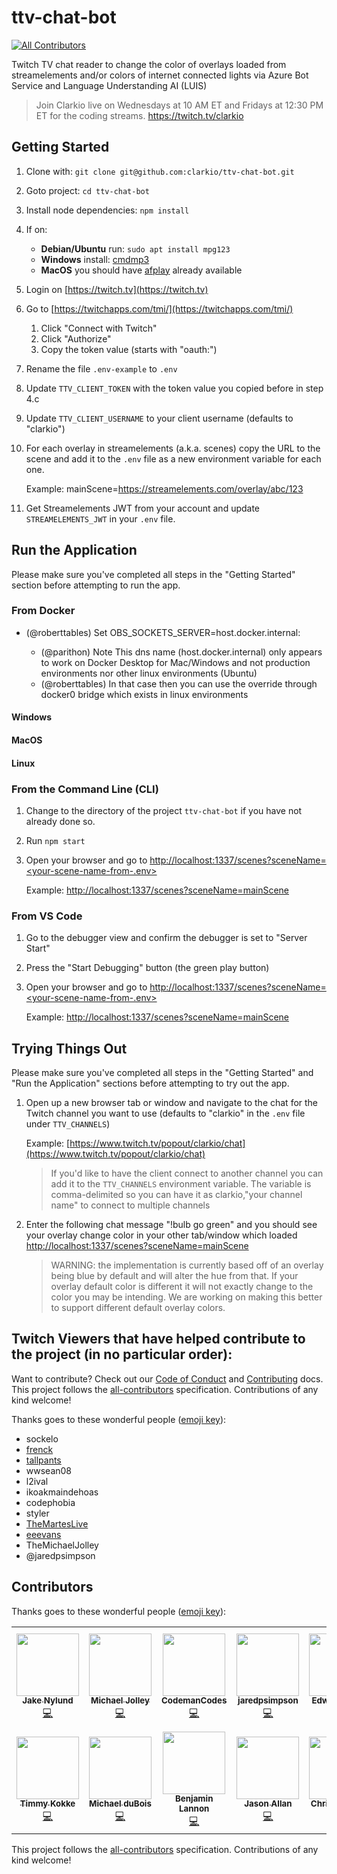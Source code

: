 # ttv-chat-bot
[![All Contributors](https://img.shields.io/badge/all_contributors-10-orange.svg?style=flat-square)](#contributors)

Twitch TV chat reader to change the color of overlays loaded from streamelements and/or colors of internet connected lights via Azure Bot Service and Language Understanding AI (LUIS)

> Join Clarkio live on Wednesdays at 10 AM ET and Fridays at 12:30 PM ET for the coding streams. https://twitch.tv/clarkio

## Getting Started

1. Clone with: `git clone git@github.com:clarkio/ttv-chat-bot.git`
1. Goto project: `cd ttv-chat-bot`
1. Install node dependencies: `npm install`
1. If on:
   * **Debian/Ubuntu** run: `sudo apt install mpg123`
   * **Windows** install: [cmdmp3](https://github.com/jimlawless/cmdmp3)
   * **MacOS** you should have [afplay](https://developer.apple.com/library/mac/documentation/Darwin/Reference/ManPages/man1/afplay.1.html) already available
1. Login on [https://twitch.tv](https://twitch.tv)
1. Go to [https://twitchapps.com/tmi/](https://twitchapps.com/tmi/)
   1. Click "Connect with Twitch"
   1. Click "Authorize"
   1. Copy the token value (starts with "oauth:")
1. Rename the file `.env-example` to `.env`
1. Update `TTV_CLIENT_TOKEN` with the token value you copied before in step 4.c
1. Update `TTV_CLIENT_USERNAME` to your client username (defaults to "clarkio")
1. For each overlay in streamelements (a.k.a. scenes) copy the URL to the scene and add it to the `.env` file as a new environment variable for each one.

   Example: mainScene=https://streamelements.com/overlay/abc/123

1. Get Streamelements JWT from your account and update `STREAMELEMENTS_JWT` in your `.env` file.

## Run the Application

Please make sure you've completed all steps in the "Getting Started" section before attempting to run the app.

### From Docker

- (@roberttables) Set OBS_SOCKETS_SERVER=host.docker.internal:<the port your OBS Websockets server is running>
  - (@parithon) Note This dns name (host.docker.internal) only appears to work on Docker Desktop for Mac/Windows and not production environments nor other linux environments (Ubuntu)
  - (@roberttables) In that case then you can use the override through docker0 bridge which exists in linux environments

#### Windows

#### MacOS

#### Linux

### From the Command Line (CLI)

1. Change to the directory of the project `ttv-chat-bot` if you have not already done so.
1. Run `npm start`
1. Open your browser and go to [http://localhost:1337/scenes?sceneName=<your-scene-name-from-.env>](http://localhost:1337/scenes?sceneName=)

   Example: [http://localhost:1337/scenes?sceneName=mainScene](http://localhost:1337/scenes?sceneName=mainScene)

### From VS Code

1. Go to the debugger view and confirm the debugger is set to "Server Start"
1. Press the "Start Debugging" button (the green play button)
1. Open your browser and go to [http://localhost:1337/scenes?sceneName=<your-scene-name-from-.env>](http://localhost:1337/scenes?sceneName=)

   Example: [http://localhost:1337/scenes?sceneName=mainScene](http://localhost:1337/scenes?sceneName=mainScene)

## Trying Things Out

Please make sure you've completed all steps in the "Getting Started" and "Run the Application" sections before attempting to try out the app.

1. Open up a new browser tab or window and navigate to the chat for the Twitch channel you want to use (defaults to "clarkio" in the `.env` file under `TTV_CHANNELS`)

   Example: [https://www.twitch.tv/popout/clarkio/chat](https://www.twitch.tv/popout/clarkio/chat)

   > If you'd like to have the client connect to another channel you can add it to the `TTV_CHANNELS` environment variable. The variable is comma-delimited so you can have it as clarkio,"your channel name" to connect to multiple channels

1. Enter the following chat message "!bulb go green" and you should see your overlay change color in your other tab/window which loaded [http://localhost:1337/scenes?sceneName=mainScene](http://localhost:1337/scenes?sceneName=mainScene)

   > WARNING: the implementation is currently based off of an overlay being blue by default and will alter the hue from that. If your overlay default color is different it will not exactly change to the color you may be intending. We are working on making this better to support different default overlay colors.

## Twitch Viewers that have helped contribute to the project (in no particular order):

Want to contribute? Check out our [Code of Conduct](CODE_OF_CONDUCT.md) and [Contributing](CONTRIBUTING.md) docs. This project follows the [all-contributors](https://github.com/all-contributors/all-contributors) specification.  Contributions of any kind welcome!

Thanks goes to these wonderful people ([emoji key](https://allcontributors.org/docs/en/emoji-key)):

- sockelo
- [frenck](https://github.com/frenck)
- [tallpants](https://github.com/tallpants)
- wwsean08
- l2ival
- ikoakmaindehoas
- codephobia
- styler
- [TheMartesLive](https://github.com/TheMartes)
- [eeevans](https://github.com/eeevans)
- TheMichaelJolley
- @jaredpsimpson

## Contributors

Thanks goes to these wonderful people ([emoji key](https://allcontributors.org/docs/en/emoji-key)):

<!-- ALL-CONTRIBUTORS-LIST:START - Do not remove or modify this section -->
<!-- prettier-ignore-start -->
<!-- markdownlint-disable -->
<table>
  <tr>
    <td align="center"><a href="https://github.com/jakegny"><img src="https://avatars2.githubusercontent.com/u/6787885?v=4" width="100px;" alt=""/><br /><sub><b>Jake Nylund</b></sub></a><br /><a href="https://github.com/clarkio/ttv-chat-bot/commits?author=jakegny" title="Code">💻</a></td>
    <td align="center"><a href="https://michaeljolley.com/"><img src="https://avatars2.githubusercontent.com/u/1228996?v=4" width="100px;" alt=""/><br /><sub><b>Michael Jolley</b></sub></a><br /><a href="https://github.com/clarkio/ttv-chat-bot/commits?author=MichaelJolley" title="Code">💻</a></td>
    <td align="center"><a href="https://github.com/CodemanCodes"><img src="https://avatars3.githubusercontent.com/u/46641880?v=4" width="100px;" alt=""/><br /><sub><b>CodemanCodes</b></sub></a><br /><a href="https://github.com/clarkio/ttv-chat-bot/commits?author=CodemanCodes" title="Code">💻</a></td>
    <td align="center"><a href="https://github.com/jaredpsimpson"><img src="https://avatars0.githubusercontent.com/u/1933150?v=4" width="100px;" alt=""/><br /><sub><b>jaredpsimpson</b></sub></a><br /><a href="https://github.com/clarkio/ttv-chat-bot/commits?author=jaredpsimpson" title="Code">💻</a></td>
    <td align="center"><a href="https://github.com/eeevans"><img src="https://avatars1.githubusercontent.com/u/272717?v=4" width="100px;" alt=""/><br /><sub><b>Edward Evans</b></sub></a><br /><a href="https://github.com/clarkio/ttv-chat-bot/commits?author=eeevans" title="Code">💻</a></td>
    <td align="center"><a href="https://nmarch213.github.io/Portfolio/"><img src="https://avatars1.githubusercontent.com/u/14193159?v=4" width="100px;" alt=""/><br /><sub><b>Nicholas March</b></sub></a><br /><a href="https://github.com/clarkio/ttv-chat-bot/commits?author=nmarch213" title="Code">💻</a></td>
    <td align="center"><a href="https://github.com/PatPat1567"><img src="https://avatars0.githubusercontent.com/u/41209202?v=4" width="100px;" alt=""/><br /><sub><b>PatPat1567</b></sub></a><br /><a href="https://github.com/clarkio/ttv-chat-bot/issues?q=author%3APatPat1567" title="Bug reports">🐛</a></td>
  </tr>
  <tr>
    <td align="center"><a href="http://timmykokke.com"><img src="https://avatars1.githubusercontent.com/u/2283621?v=4" width="100px;" alt=""/><br /><sub><b>Timmy Kokke</b></sub></a><br /><a href="https://github.com/clarkio/ttv-chat-bot/commits?author=sorskoot" title="Code">💻</a></td>
    <td align="center"><a href="https://www.mcduboiswebservices.com"><img src="https://avatars0.githubusercontent.com/u/39778093?v=4" width="100px;" alt=""/><br /><sub><b>Michael duBois</b></sub></a><br /><a href="https://github.com/clarkio/ttv-chat-bot/commits?author=MichaelCduBois" title="Code">💻</a></td>
    <td align="center"><a href="https://lannonbr.com"><img src="https://avatars2.githubusercontent.com/u/3685876?v=4" width="100px;" alt=""/><br /><sub><b>Benjamin Lannon</b></sub></a><br /><a href="https://github.com/clarkio/ttv-chat-bot/commits?author=lannonbr" title="Code">💻</a></td>
    <td align="center"><a href="https://github.com/OiYouYeahYou"><img src="https://avatars2.githubusercontent.com/u/20130059?v=4" width="100px;" alt=""/><br /><sub><b>Jason Allan</b></sub></a><br /><a href="https://github.com/clarkio/ttv-chat-bot/commits?author=OiYouYeahYou" title="Code">💻</a></td>
    <td align="center"><a href="https://toefrog.github.io/Blog/"><img src="https://avatars0.githubusercontent.com/u/1122675?v=4" width="100px;" alt=""/><br /><sub><b>Chris Gargotta</b></sub></a><br /><a href="https://github.com/clarkio/ttv-chat-bot/commits?author=ToeFrog" title="Code">💻</a> <a href="#ideas-ToeFrog" title="Ideas, Planning, & Feedback">🤔</a></td>
  </tr>
</table>

<!-- markdownlint-enable -->
<!-- prettier-ignore-end -->
<!-- ALL-CONTRIBUTORS-LIST:END -->

This project follows the [all-contributors](https://github.com/all-contributors/all-contributors) specification. Contributions of any kind welcome!
